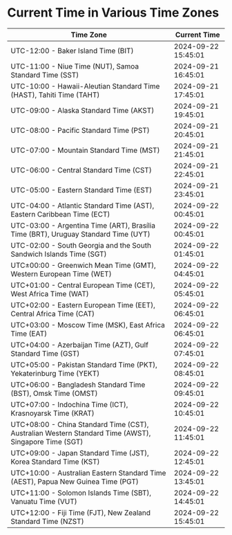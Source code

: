 # Current Time in Various Time Zones

| Time Zone | Current Time |
|-----------|--------------|
| UTC-12:00 - Baker Island Time (BIT) | 2024-09-22 15:45:01 |
| UTC-11:00 - Niue Time (NUT), Samoa Standard Time (SST) | 2024-09-21 16:45:01 |
| UTC-10:00 - Hawaii-Aleutian Standard Time (HAST), Tahiti Time (TAHT) | 2024-09-21 17:45:01 |
| UTC-09:00 - Alaska Standard Time (AKST) | 2024-09-21 19:45:01 |
| UTC-08:00 - Pacific Standard Time (PST) | 2024-09-21 20:45:01 |
| UTC-07:00 - Mountain Standard Time (MST) | 2024-09-21 21:45:01 |
| UTC-06:00 - Central Standard Time (CST) | 2024-09-21 22:45:01 |
| UTC-05:00 - Eastern Standard Time (EST) | 2024-09-21 23:45:01 |
| UTC-04:00 - Atlantic Standard Time (AST), Eastern Caribbean Time (ECT) | 2024-09-22 00:45:01 |
| UTC-03:00 - Argentina Time (ART), Brasília Time (BRT), Uruguay Standard Time (UYT) | 2024-09-22 00:45:01 |
| UTC-02:00 - South Georgia and the South Sandwich Islands Time (SGT) | 2024-09-22 01:45:01 |
| UTC±00:00 - Greenwich Mean Time (GMT), Western European Time (WET) | 2024-09-22 04:45:01 |
| UTC+01:00 - Central European Time (CET), West Africa Time (WAT) | 2024-09-22 05:45:01 |
| UTC+02:00 - Eastern European Time (EET), Central Africa Time (CAT) | 2024-09-22 06:45:01 |
| UTC+03:00 - Moscow Time (MSK), East Africa Time (EAT) | 2024-09-22 06:45:01 |
| UTC+04:00 - Azerbaijan Time (AZT), Gulf Standard Time (GST) | 2024-09-22 07:45:01 |
| UTC+05:00 - Pakistan Standard Time (PKT), Yekaterinburg Time (YEKT) | 2024-09-22 08:45:01 |
| UTC+06:00 - Bangladesh Standard Time (BST), Omsk Time (OMST) | 2024-09-22 09:45:01 |
| UTC+07:00 - Indochina Time (ICT), Krasnoyarsk Time (KRAT) | 2024-09-22 10:45:01 |
| UTC+08:00 - China Standard Time (CST), Australian Western Standard Time (AWST), Singapore Time (SGT) | 2024-09-22 11:45:01 |
| UTC+09:00 - Japan Standard Time (JST), Korea Standard Time (KST) | 2024-09-22 12:45:01 |
| UTC+10:00 - Australian Eastern Standard Time (AEST), Papua New Guinea Time (PGT) | 2024-09-22 13:45:01 |
| UTC+11:00 - Solomon Islands Time (SBT), Vanuatu Time (VUT) | 2024-09-22 14:45:01 |
| UTC+12:00 - Fiji Time (FJT), New Zealand Standard Time (NZST) | 2024-09-22 15:45:01 |
